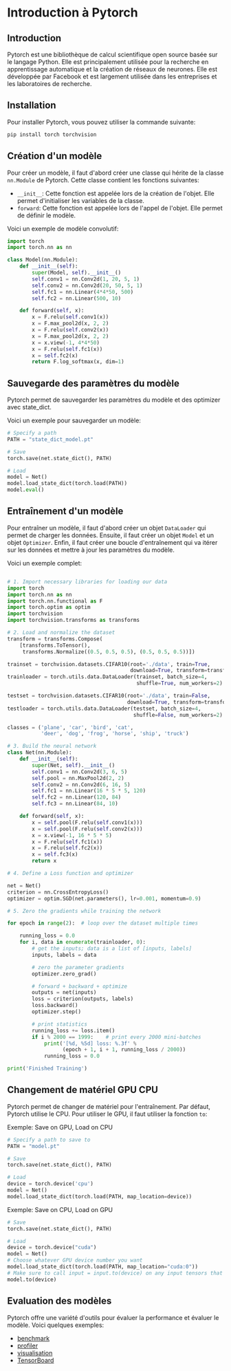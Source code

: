 # Introduction à Pytorch

## Introduction

Pytorch est une bibliothèque de calcul scientifique open source basée sur le langage Python. Elle est principalement utilisée pour la recherche en apprentissage automatique et la création de réseaux de neurones. Elle est développée par Facebook et est largement utilisée dans les entreprises et les laboratoires de recherche.

## Installation

Pour installer Pytorch, vous pouvez utiliser la commande suivante:

```bash
pip install torch torchvision
```

## Création d'un modèle

Pour créer un modèle, il faut d'abord créer une classe qui hérite de la classe `nn.Module` de Pytorch. Cette classe contient les fonctions suivantes:

- `__init__`: Cette fonction est appelée lors de la création de l'objet. Elle permet d'initialiser les variables de la classe.
- `forward`: Cette fonction est appelée lors de l'appel de l'objet. Elle permet de définir le modèle.

Voici un exemple de modèle convolutif:

```python
import torch
import torch.nn as nn

class Model(nn.Module):
    def __init__(self):
        super(Model, self).__init__()
        self.conv1 = nn.Conv2d(1, 20, 5, 1)
        self.conv2 = nn.Conv2d(20, 50, 5, 1)
        self.fc1 = nn.Linear(4*4*50, 500)
        self.fc2 = nn.Linear(500, 10)

    def forward(self, x):
        x = F.relu(self.conv1(x))
        x = F.max_pool2d(x, 2, 2)
        x = F.relu(self.conv2(x))
        x = F.max_pool2d(x, 2, 2)
        x = x.view(-1, 4*4*50)
        x = F.relu(self.fc1(x))
        x = self.fc2(x)
        return F.log_softmax(x, dim=1)
```

## Sauvegarde des paramètres du modèle

Pytorch permet de sauvegarder les paramètres du modèle et des optimizer avec state_dict.

Voici un exemple pour sauvegarder un modèle:

```python
# Specify a path
PATH = "state_dict_model.pt"

# Save
torch.save(net.state_dict(), PATH)

# Load
model = Net()
model.load_state_dict(torch.load(PATH))
model.eval()
```

## Entraînement d'un modèle

Pour entraîner un modèle, il faut d'abord créer un objet `DataLoader` qui permet de charger les données. Ensuite, il faut créer un objet `Model` et un objet `Optimizer`. Enfin, il faut créer une boucle d'entraînement qui va itérer sur les données et mettre à jour les paramètres du modèle.

Voici un exemple complet:

```python

# 1. Import necessary libraries for loading our data
import torch
import torch.nn as nn
import torch.nn.functional as F
import torch.optim as optim
import torchvision
import torchvision.transforms as transforms

# 2. Load and normalize the dataset
transform = transforms.Compose(
    [transforms.ToTensor(),
     transforms.Normalize((0.5, 0.5, 0.5), (0.5, 0.5, 0.5))])

trainset = torchvision.datasets.CIFAR10(root='./data', train=True,
                                        download=True, transform=transform)
trainloader = torch.utils.data.DataLoader(trainset, batch_size=4,
                                          shuffle=True, num_workers=2)

testset = torchvision.datasets.CIFAR10(root='./data', train=False,
                                       download=True, transform=transform)
testloader = torch.utils.data.DataLoader(testset, batch_size=4,
                                         shuffle=False, num_workers=2)

classes = ('plane', 'car', 'bird', 'cat',
           'deer', 'dog', 'frog', 'horse', 'ship', 'truck')

# 3. Build the neural network
class Net(nn.Module):
    def __init__(self):
        super(Net, self).__init__()
        self.conv1 = nn.Conv2d(3, 6, 5)
        self.pool = nn.MaxPool2d(2, 2)
        self.conv2 = nn.Conv2d(6, 16, 5)
        self.fc1 = nn.Linear(16 * 5 * 5, 120)
        self.fc2 = nn.Linear(120, 84)
        self.fc3 = nn.Linear(84, 10)

    def forward(self, x):
        x = self.pool(F.relu(self.conv1(x)))
        x = self.pool(F.relu(self.conv2(x)))
        x = x.view(-1, 16 * 5 * 5)
        x = F.relu(self.fc1(x))
        x = F.relu(self.fc2(x))
        x = self.fc3(x)
        return x

# 4. Define a Loss function and optimizer

net = Net()
criterion = nn.CrossEntropyLoss()
optimizer = optim.SGD(net.parameters(), lr=0.001, momentum=0.9)

# 5. Zero the gradients while training the network

for epoch in range(2):  # loop over the dataset multiple times

    running_loss = 0.0
    for i, data in enumerate(trainloader, 0):
        # get the inputs; data is a list of [inputs, labels]
        inputs, labels = data

        # zero the parameter gradients
        optimizer.zero_grad()

        # forward + backward + optimize
        outputs = net(inputs)
        loss = criterion(outputs, labels)
        loss.backward()
        optimizer.step()

        # print statistics
        running_loss += loss.item()
        if i % 2000 == 1999:    # print every 2000 mini-batches
            print('[%d, %5d] loss: %.3f' %
                  (epoch + 1, i + 1, running_loss / 2000))
            running_loss = 0.0

print('Finished Training')
```

## Changement de matériel GPU CPU

Pytorch permet de changer de matériel pour l'entraînement. Par défaut, Pytorch utilise le CPU. Pour utiliser le GPU, il faut utiliser la fonction `to`:

Exemple: Save on GPU, Load on CPU

```python
# Specify a path to save to
PATH = "model.pt"

# Save
torch.save(net.state_dict(), PATH)

# Load
device = torch.device('cpu')
model = Net()
model.load_state_dict(torch.load(PATH, map_location=device))
```

Exemple: Save on CPU, Load on GPU

```python
# Save
torch.save(net.state_dict(), PATH)

# Load
device = torch.device("cuda")
model = Net()
# Choose whatever GPU device number you want
model.load_state_dict(torch.load(PATH, map_location="cuda:0"))
# Make sure to call input = input.to(device) on any input tensors that you feed to the model
model.to(device)
```

## Evaluation des modèles

Pytorch offre une variété d'outils pour évaluer la performance et évaluer le modèle. Voici quelques exemples:
- [benchmark](https://pytorch.org/tutorials/recipes/recipes/benchmark.html)
- [profiler](https://pytorch.org/tutorials/recipes/recipes/profiler_recipe.html)
- [visualisation](https://pytorch.org/tutorials/recipes/recipes/Captum_Recipe.html)
- [TensorBoard](https://pytorch.org/tutorials/recipes/recipes/tensorboard_with_pytorch.html)

